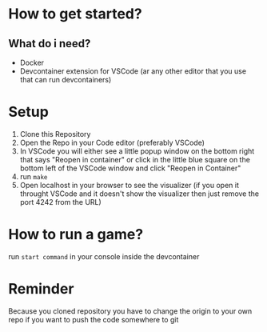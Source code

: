 # How to get started?
## What do i need?
- Docker
- Devcontainer extension for VSCode (ar any other editor that you use that can run devcontainers)

# Setup
1. Clone this Repository
2. Open the Repo in your Code editor (preferably VSCode)
3. In VSCode you will either see a little popup window on the bottom right that says "Reopen in container" or click in the little blue square on the bottom left of the VSCode window and click "Reopen in Container"
4. run `make`
5. Open localhost in your browser to see the visualizer (if you open it throught VSCode and it doesn't show the visualizer then just remove the port 4242 from the URL)

# How to run a game?
run `start command` in your console inside the devcontainer

# Reminder
Because you cloned repository you have to change the origin to your own repo if you want to push the code somewhere to git
